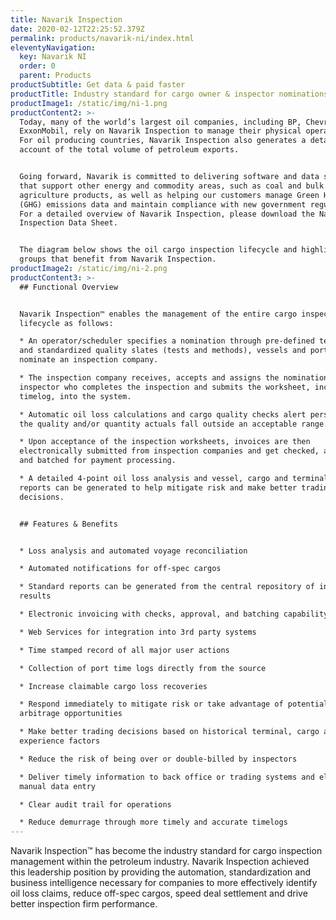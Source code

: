 ```yaml
---
title: Navarik Inspection
date: 2020-02-12T22:25:52.379Z
permalink: products/navarik-ni/index.html
eleventyNavigation:
  key: Navarik NI
  order: 0
  parent: Products
productSubtitle: Get data & paid faster
productTitle: Industry standard for cargo owner & inspector nominations
productImage1: /static/img/ni-1.png
productContent2: >-
  Today, many of the world’s largest oil companies, including BP, Chevron, and
  ExxonMobil, rely on Navarik Inspection to manage their physical operations.
  For oil producing countries, Navarik Inspection also generates a detailed
  account of the total volume of petroleum exports.


  Going forward, Navarik is committed to delivering software and data services
  that support other energy and commodity areas, such as coal and bulk
  agriculture products, as well as helping our customers manage Green House Gas
  (GHG) emissions data and maintain compliance with new government regulations.
  For a detailed overview of Navarik Inspection, please download the Navarik
  Inspection Data Sheet.


  The diagram below shows the oil cargo inspection lifecycle and highlights the
  groups that benefit from Navarik Inspection.
productImage2: /static/img/ni-2.png
productContent3: >-
  ## Functional Overview 


  Navarik Inspection™ enables the management of the entire cargo inspection
  lifecycle as follows:

  * An operator/scheduler specifies a nomination through pre-defined templates
  and standardized quality slates (tests and methods), vessels and ports to
  nominate an inspection company.

  * The inspection company receives, accepts and assigns the nomination to an
  inspector who completes the inspection and submits the worksheet, including
  timelog, into the system.

  * Automatic oil loss calculations and cargo quality checks alert personal if
  the quality and/or quantity actuals fall outside an acceptable range.

  * Upon acceptance of the inspection worksheets, invoices are then
  electronically submitted from inspection companies and get checked, approved
  and batched for payment processing.

  * A detailed 4-point oil loss analysis and vessel, cargo and terminal trending
  reports can be generated to help mitigate risk and make better trading
  decisions.


  ## Features & Benefits


  * Loss analysis and automated voyage reconciliation

  * Automated notifications for off-spec cargos

  * Standard reports can be generated from the central repository of inspection
  results

  * Electronic invoicing with checks, approval, and batching capability

  * Web Services for integration into 3rd party systems

  * Time stamped record of all major user actions

  * Collection of port time logs directly from the source

  * Increase claimable cargo loss recoveries

  * Respond immediately to mitigate risk or take advantage of potential
  arbitrage opportunities

  * Make better trading decisions based on historical terminal, cargo and vessel
  experience factors

  * Reduce the risk of being over or double-billed by inspectors

  * Deliver timely information to back office or trading systems and eliminate
  manual data entry

  * Clear audit trail for operations

  * Reduce demurrage through more timely and accurate timelogs
---
```

Navarik Inspection™ has become the industry standard for cargo inspection management within the petroleum industry. Navarik Inspection achieved this leadership position by providing the automation, standardization and business intelligence necessary for companies to more effectively identify oil loss claims, reduce off-spec cargos, speed deal settlement and drive better inspection firm performance.
